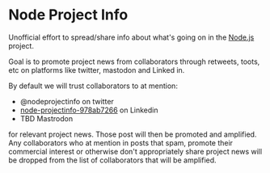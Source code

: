 # Node Project Info

Unofficial effort to spread/share info about what's going on in the 
[Node.js](https://github.com/nodejs/node) project.

Goal is to promote project news from collaborators through retweets, toots, etc on platforms
like twitter, mastodon and Linked in.

By default we will trust collaborators to at mention:
* @nodeprojectinfo on twitter
* [node-projectinfo-978ab7266](https://www.linkedin.com/in/node-projectinfo-978ab7266) on Linkedin
* TBD Mastrodon

for relevant project news. Those post will then be promoted and amplified. Any collaborators
who at mention in posts that spam, promote their commercial interest or otherwise don't appropriately
share project news will be dropped from the list of collaborators that will be amplified.
